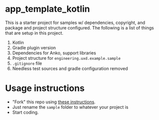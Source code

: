# app_template_kotlin

This is a starter project for samples w/ dependencies, copyright, and
package and project structure configured. The following is a list of
things that are setup in this project.

1. Kotlin
2. Gradle plugin version
3. Dependencies for Anko, support libraries
4. Project structure for `engineering.uxd.example.sample`
5. `.gitignore` file
6. Needless test sources and gradle configuration removed

# Usage instructions

- "Fork" this repo using [these instructions](https://www.tilcode.com/fork-your-own-repo-on-github/).
- Just rename the `sample` folder to whatever your project is
- Start coding.
